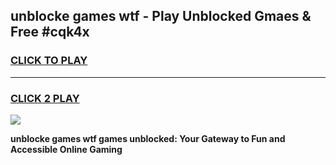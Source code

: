 
## unblocke games wtf - Play Unblocked Gmaes & Free #cqk4x
<h3>
<a href="https://news.freeplayer.one?title=unblocke_games_wtf&ref=03M">CLICK TO PLAY</a></h3>
<hr>

<h3>
<a href="https://news.freeplayer.one?title=unblocke_games_wtf&ref=03M">CLICK 2 PLAY</a>
  
</h3>

<a href="https://news.freeplayer.one?title=unblocke_games_wtf&ref=03M"><img src="https://clearcache.store/games.png"></a>


**unblocke games wtf games unblocked: Your Gateway to Fun and Accessible Online Gaming**
